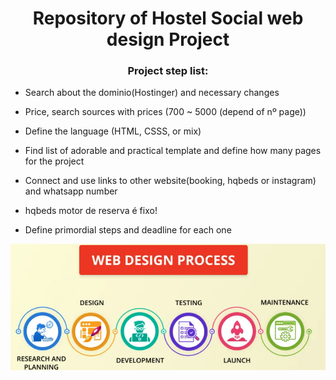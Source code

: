 


<h1 align="center">Repository of Hostel Social web design Project </h1>
<h3 align="center">Project step list:</h3>

- Search about the dominio(Hostinger) and necessary changes 

- Price, search sources with prices (700 ~ 5000 (depend of nº page))

- Define the language (HTML, CSSS, or mix)

- Find list of adorable and practical template and define how many pages for the project

- Connect and use links to other website(booking, hqbeds or instagram) and whatsapp number
- hqbeds motor de reserva é fixo!

- Define primordial steps and deadline for each one


![logo](https://github.com/crisGriebler/hostelsocial/blob/main/webdesign.png)
